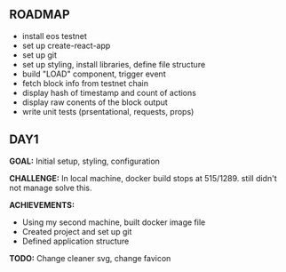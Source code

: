 ## ROADMAP

 - install eos testnet
 - set up create-react-app
 - set up git
 - set up styling, install libraries, define file structure
 - build "LOAD" component, trigger event
 - fetch block info from testnet chain
 - display hash of timestamp and count of actions
 - display raw conents of the block output
 - write unit tests (prsentational, requests, props)

## DAY1
 **GOAL:** Initial setup, styling, configuration

 **CHALLENGE:** In local machine, docker build stops at 515/1289. still didn't not manage solve this.


 **ACHIEVEMENTS:**
 - Using my second machine, built docker image file
 - Created project and set up git
 - Defined application structure

 **TODO:** Change cleaner svg, change favicon
